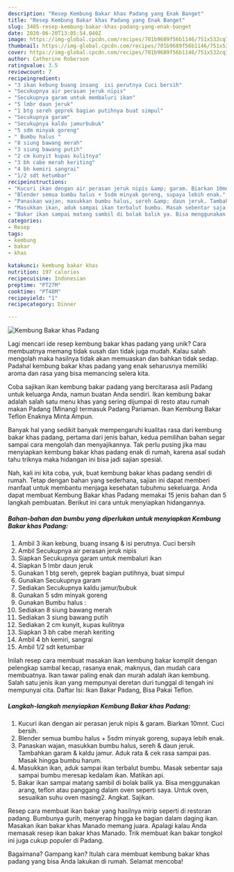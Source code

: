 ```yaml
---
description: "Resep Kembung Bakar khas Padang yang Enak Banget"
title: "Resep Kembung Bakar khas Padang yang Enak Banget"
slug: 3405-resep-kembung-bakar-khas-padang-yang-enak-banget
date: 2020-06-20T13:05:54.040Z
image: https://img-global.cpcdn.com/recipes/701b9689f56b1146/751x532cq70/kembung-bakar-khas-padang-foto-resep-utama.jpg
thumbnail: https://img-global.cpcdn.com/recipes/701b9689f56b1146/751x532cq70/kembung-bakar-khas-padang-foto-resep-utama.jpg
cover: https://img-global.cpcdn.com/recipes/701b9689f56b1146/751x532cq70/kembung-bakar-khas-padang-foto-resep-utama.jpg
author: Catherine Roberson
ratingvalue: 3.5
reviewcount: 7
recipeingredient:
- "3 ikan kebung buang insang  isi perutnya Cuci bersih"
- "Secukupnya air perasan jeruk nipis"
- "Secukupnya garam untuk membaluri ikan"
- "5 lmbr daun jeruk"
- "1 btg sereh geprek bagian putihnya buat simpul"
- "Secukupnya garam"
- "Secukupnya kaldu jamurbubuk"
- "5 sdm minyak goreng"
- " Bumbu halus "
- "8 siung bawang merah"
- "3 siung bawang putih"
- "2 cm kunyit kupas kulitnya"
- "3 bh cabe merah keriting"
- "4 bh kemiri sangrai"
- "1/2 sdt ketumbar"
recipeinstructions:
- "Kucuri ikan dengan air perasan jeruk nipis &amp; garam. Biarkan 10mnt. Cuci bersih."
- "Blender semua bumbu halus + 5sdm minyak goreng, supaya lebih enak."
- "Panaskan wajan, masukkan bumbu halus, sereh &amp; daun jeruk. Tambahkan garam &amp; kaldu jamur. Aduk rata &amp; cek rasa sampai pas. Masak hingga bumbu harum."
- "Masukkan ikan, aduk sampai ikan terbalut bumbu. Masak sebentar saja sampai bumbu meresap kedalam ikan. Matikan api."
- "Bakar ikan sampai matang sambil di bolak balik ya. Bisa menggunakan arang, teflon atau panggang dalam oven seperti saya. Untuk oven, sesuaikan suhu oven masing2. Angkat. Sajikan."
categories:
- Resep
tags:
- kembung
- bakar
- khas

katakunci: kembung bakar khas 
nutrition: 197 calories
recipecuisine: Indonesian
preptime: "PT27M"
cooktime: "PT48M"
recipeyield: "1"
recipecategory: Dinner

---
```



![Kembung Bakar khas Padang](https://img-global.cpcdn.com/recipes/701b9689f56b1146/751x532cq70/kembung-bakar-khas-padang-foto-resep-utama.jpg)

Lagi mencari ide resep kembung bakar khas padang yang unik? Cara membuatnya memang tidak susah dan tidak juga mudah. Kalau salah mengolah maka hasilnya tidak akan memuaskan dan bahkan tidak sedap. Padahal kembung bakar khas padang yang enak seharusnya memiliki aroma dan rasa yang bisa memancing selera kita.

Coba sajikan ikan kembung bakar padang yang bercitarasa asli Padang untuk keluarga Anda, namun buatan Anda sendiri. Ikan kembung bakar adalah salah satu menu khas yang sering dijumpai di resto atau rumah makan Padang (Minang) termasuk Padang Pariaman. Ikan Kembung Bakar Teflon Enaknya Minta Ampun.

Banyak hal yang sedikit banyak mempengaruhi kualitas rasa dari kembung bakar khas padang, pertama dari jenis bahan, kedua pemilihan bahan segar sampai cara mengolah dan menyajikannya. Tak perlu pusing jika mau menyiapkan kembung bakar khas padang enak di rumah, karena asal sudah tahu triknya maka hidangan ini bisa jadi sajian spesial.


Nah, kali ini kita coba, yuk, buat kembung bakar khas padang sendiri di rumah. Tetap dengan bahan yang sederhana, sajian ini dapat memberi manfaat untuk membantu menjaga kesehatan tubuhmu sekeluarga. Anda dapat membuat Kembung Bakar khas Padang memakai 15 jenis bahan dan 5 langkah pembuatan. Berikut ini cara untuk menyiapkan hidangannya.

<!--inarticleads1-->

##### Bahan-bahan dan bumbu yang diperlukan untuk menyiapkan Kembung Bakar khas Padang:

1. Ambil 3 ikan kebung, buang insang &amp; isi perutnya. Cuci bersih
1. Ambil Secukupnya air perasan jeruk nipis
1. Siapkan Secukupnya garam untuk membaluri ikan
1. Siapkan 5 lmbr daun jeruk
1. Gunakan 1 btg sereh, geprek bagian putihnya, buat simpul
1. Gunakan Secukupnya garam
1. Sediakan Secukupnya kaldu jamur/bubuk
1. Gunakan 5 sdm minyak goreng
1. Gunakan  Bumbu halus :
1. Sediakan 8 siung bawang merah
1. Sediakan 3 siung bawang putih
1. Sediakan 2 cm kunyit, kupas kulitnya
1. Siapkan 3 bh cabe merah keriting
1. Ambil 4 bh kemiri, sangrai
1. Ambil 1/2 sdt ketumbar


Inilah resep cara membuat masakan ikan kembung bakar komplit dengan pelengkap sambal kecap, rasanya enak, maknyus, dan mudah cara membuatnya. Ikan tawar paling enak dan murah adalah ikan kembung. Salah satu jenis ikan yang mempunyai deretan duri tunggal di tengah ini mempunyai cita. Daftar Isi: Ikan Bakar Padang, Bisa Pakai Teflon. 

<!--inarticleads2-->

##### Langkah-langkah menyiapkan Kembung Bakar khas Padang:

1. Kucuri ikan dengan air perasan jeruk nipis &amp; garam. Biarkan 10mnt. Cuci bersih.
1. Blender semua bumbu halus + 5sdm minyak goreng, supaya lebih enak.
1. Panaskan wajan, masukkan bumbu halus, sereh &amp; daun jeruk. Tambahkan garam &amp; kaldu jamur. Aduk rata &amp; cek rasa sampai pas. Masak hingga bumbu harum.
1. Masukkan ikan, aduk sampai ikan terbalut bumbu. Masak sebentar saja sampai bumbu meresap kedalam ikan. Matikan api.
1. Bakar ikan sampai matang sambil di bolak balik ya. Bisa menggunakan arang, teflon atau panggang dalam oven seperti saya. Untuk oven, sesuaikan suhu oven masing2. Angkat. Sajikan.


Resep cara membuat ikan bakar yang hasilnya mirip seperti di restoran padang. Bumbunya gurih, menyerap hingga ke bagian dalam daging ikan. Masakan ikan bakar khas Manado memang juara. Apalagi kalau Anda memasak resep ikan bakar khas Manado. Trik membuat ikan bakar tongkol ini juga cukup populer di Padang. 

Bagaimana? Gampang kan? Itulah cara membuat kembung bakar khas padang yang bisa Anda lakukan di rumah. Selamat mencoba!
